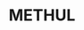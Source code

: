 ---
lastmod: '2025-04-06T06:05:20+00:00'
latitude: -34.804991
layout: suburb
longitude: 147.193088
postcode: '2701'
state: NSW
title: METHUL
url: /nsw/methul/
---